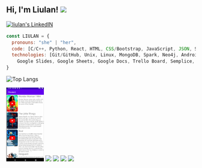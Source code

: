 ## Hi, I'm Liulan! <img src="https://media.giphy.com/media/mGcNjsfWAjY5AEZNw6/giphy.gif" width="50">

<a href="https://www.linkedin.com/in/liulanzheng/">
  <img alt="liulan's LinkedIN" width="30px" src="https://cdn.jsdelivr.net/npm/simple-icons@3.0.1/icons/linkedin.svg" />
</a>


```javascript
const LIULAN = {
  pronouns: "she" | "her",
  code: [C/C++, Python, React, HTML, CSS/Bootstrap, JavaScript, JSON, SQL, Java, C# ],
  technologies: [Git/GitHub, Unix, Linux, MongoDB, Spark, Neo4j, Android Studio, Unity,Adobe Photoshop, Illustrator,
    Google Slides, Google Sheets, Google Docs, Trello Board, Semplice, Jira, Webflow, WordPress, DBT]
}
```

<img align="right" alt="" width="200px" src="https://github.com/liulanz/liulanz/blob/main/guinea_pig.gif" />

![Top Langs](https://github-readme-stats.vercel.app/api/top-langs/?username=liulanz&layout=compact&theme=graywhite)

<!---
[![liulan's GitHub stats](https://github-readme-stats.vercel.app/api?username=liulanz&theme=graywhite)](https://github.com/liulanz/github-readme-stats)
-->

[<img width=100px src="https://github.com/liulanz/Flix/blob/master/gif_demo/flix_demo_portrait.gif">](https://github.com/liulanz/Flix)
[<img width=100px src="https://github.com/liulanz/Instagram-Parse-App/blob/master/demo/part2.gif">](https://github.com/liulanz/Instagram-Parse-App)
[<img width=100px src="https://github.com/liulanz/Twitter-Client/blob/master/demo/part2.gif">](https://github.com/liulanz/Twitter-Client)
[<img width=400px src="./66codedemo.gif">](https://junbinliang.github.io/Leetcode-TutorialBlog/#/)
[<img width=400px src="https://github.com/liulanz/Recycling-VR-Game-in-School-Hallway/blob/master/demos/game_demo.gif">](https://github.com/liulanz/Recycling-VR-Game-in-School-Hallway)
